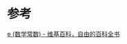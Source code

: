 


# 参考
[e (数学常数) - 维基百科，自由的百科全书](https://zh.wikipedia.org/zh-hans/E_(%E6%95%B0%E5%AD%A6%E5%B8%B8%E6%95%B0))
